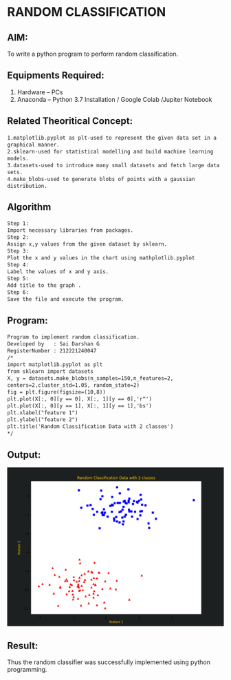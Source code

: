 # RANDOM CLASSIFICATION
## AIM:
To write a python program to perform random classification.
## Equipments Required:
1. Hardware – PCs
2. Anaconda – Python 3.7 Installation / Google Colab /Jupiter Notebook
## Related Theoritical Concept:
```
1.matplotlib.pyplot as plt-used to represent the given data set in a 
graphical manner. 
2.sklearn-used for statistical modelling and build machine learning models. 
3.datasets-used to introduce many small datasets and fetch large data sets. 
4.make_blobs-used to generate blobs of points with a gaussian distribution. 
```
## Algorithm
```
Step 1: 
Import necessary libraries from packages. 
Step 2: 
Assign x,y values from the given dataset by sklearn. 
Step 3: 
Plot the x and y values in the chart using mathplotlib.pyplot 
Step 4: 
Label the values of x and y axis. 
Step 5: 
Add title to the graph . 
Step 6: 
Save the file and execute the program.
```
## Program:
```
Program to implement random classification.
Developed by   : Sai Darshan G
RegisterNumber : 212221240047
/*
import matplotlib.pyplot as plt
from sklearn import datasets
X, y = datasets.make_blobs(n_samples=150,n_features=2, centers=2,cluster_std=1.05, random_state=2)               
fig = plt.figure(figsize=(10,8))
plt.plot(X[:, 0][y == 0], X[:, 1][y == 0],'r^')
plt.plot(X[:, 0][y == 1], X[:, 1][y == 1],'bs')
plt.xlabel("feature 1")
plt.ylabel("feature 2")
plt.title('Random Classification Data with 2 classes')
*/
```
## Output:
![inp](1.png)
## Result:
Thus the random classifier was successfully implemented using python programming.
